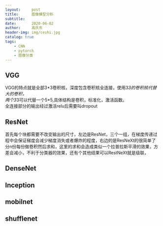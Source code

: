 ```yaml
---
layout:     post
title:      图像模型分析
subtitle:  
date:       2020-06-02
author:     高庆东
header-img: img/ceshi.jpg
catalog: true
tags:
    - CNN
    - pytorch
    - 图像分类
---
```


## VGG
VGG的特点就是全部3\*3卷积核，深度包含卷积核全连接，使用3*3的卷积核代替大的卷积，  
两个3*3可以代替一个5*5,具体结构是卷积，标准化，激活函数。  
全连接部分的输出经过激活relu后需要叫dropout
## ResNet
首先每个块都需要不改变输出的尺寸，左边是ResNet，三个一组，在梯度传递过程中会保证梯度会减少梯度消失或者爆炸的程度，右边的是ResNeXt的很简单了分n份每份做卷积然后求和，这里的求和会造成类似一个拉普拉斯平滑的效果，方差会减小，不利于分类器的效果，还有个其他结果可以RestNeXt就是级联，

## DenseNet
## Inception
## mobilnet
## shufflenet

